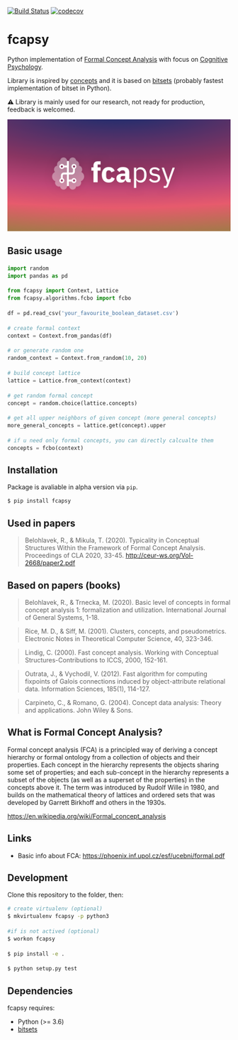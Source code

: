 [![Build Status](https://travis-ci.com/mikulatomas/fcapsy.svg?branch=development)](https://travis-ci.com/mikulatomas/fcapsy)
[![codecov](https://codecov.io/gh/mikulatomas/fcapsy/branch/development/graph/badge.svg?token=ky2GUW51mj)](https://codecov.io/gh/mikulatomas/fcapsy)

# fcapsy

Python implementation of [Formal Concept Analysis](https://en.wikipedia.org/wiki/Formal_concept_analysis) with focus on [Cognitive Psychology](https://en.wikipedia.org/wiki/Cognitive_psychology).

Library is inspired by [concepts](https://github.com/xflr6/concepts) and it is based on [bitsets](https://github.com/xflr6/bitsets) (probably fastest implementation of bitset in Python).

⚠️ Library is mainly used for our research, not ready for production, feedback is welcomed.

![logo](https://github.com/mikulatomas/fcapsy/raw/development/logo.png)

## Basic usage
```python
import random
import pandas as pd

from fcapsy import Context, Lattice
from fcapsy.algorithms.fcbo import fcbo

df = pd.read_csv('your_favourite_boolean_dataset.csv')

# create formal context
context = Context.from_pandas(df)

# or generate random one
random_context = Context.from_random(10, 20)

# build concept lattice
lattice = Lattice.from_context(context)

# get random formal concept
concept = random.choice(lattice.concepts)

# get all upper neighbors of given concept (more general concepts)
more_general_concepts = lattice.get(concept).upper

# if u need only formal concepts, you can directly calcualte them
concepts = fcbo(context)
```

## Installation
Package is avaliable in alpha version via `pip`.

```bash
$ pip install fcapsy
```

## Used in papers

> Belohlavek, R., & Mikula, T. (2020). Typicality in Conceptual Structures Within the Framework of Formal Concept Analysis. Proceedings of CLA 2020, 33-45.
http://ceur-ws.org/Vol-2668/paper2.pdf

## Based on papers (books)
> Belohlavek, R., & Trnecka, M. (2020). Basic level of concepts in formal concept analysis 1: formalization and utilization. International Journal of General Systems, 1-18.

> Rice, M. D., & Siff, M. (2001). Clusters, concepts, and pseudometrics. Electronic Notes in Theoretical Computer Science, 40, 323-346.

> Lindig, C. (2000). Fast concept analysis. Working with Conceptual Structures-Contributions to ICCS, 2000, 152-161.

> Outrata, J., & Vychodil, V. (2012). Fast algorithm for computing fixpoints of Galois connections induced by object-attribute relational data. Information Sciences, 185(1), 114-127.

> Carpineto, C., & Romano, G. (2004). Concept data analysis: Theory and applications. John Wiley & Sons.


## What is Formal Concept Analysis?

Formal concept analysis (FCA) is a principled way of deriving a concept hierarchy or formal ontology from a collection of objects and their properties. Each concept in the hierarchy represents the objects sharing some set of properties; and each sub-concept in the hierarchy represents a subset of the objects (as well as a superset of the properties) in the concepts above it. The term was introduced by Rudolf Wille in 1980, and builds on the mathematical theory of lattices and ordered sets that was developed by Garrett Birkhoff and others in the 1930s.

https://en.wikipedia.org/wiki/Formal_concept_analysis

## Links
* Basic info about FCA: https://phoenix.inf.upol.cz/esf/ucebni/formal.pdf

## Development

Clone this repository to the folder, then:

```bash
# create virtualenv (optional)
$ mkvirtualenv fcapsy -p python3

#if is not actived (optional)
$ workon fcapsy 

$ pip install -e .

$ python setup.py test
```

## Dependencies

fcapsy requires:

* Python (>= 3.6)
* [bitsets](https://github.com/xflr6/bitsets)
